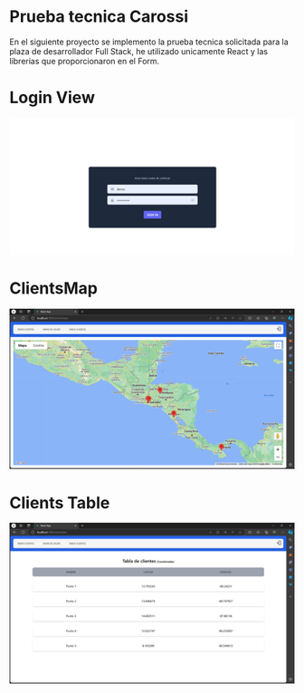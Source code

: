 # Prueba tecnica Carossi

En el siguiente proyecto se implemento la prueba tecnica solicitada para la plaza de desarrollador Full Stack, he utilizado unicamente React y las librerias que proporcionaron en el Form.

# Login View
![alt text](image-2.png)

# ClientsMap

![alt text](image-3.png)

# Clients Table

![alt text](image-4.png)